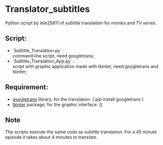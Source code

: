 # Translator_subtitles
Python script by lele25811 of subtitle translation for movies and TV series.

## Script:
  <ul>
    <li> `Subtitle_Translation.py` : <br>
            command line script, need googletrans;
    <li> `Subtitle_Translation_App.py` : <br>
            script with graphic application made with tkinter, need googletrans and tkinter;
  </ul>

## Requirement:
  <ul>
    <li><a href='https://pypi.org/project/googletrans'>googletrans</a> library, for the translation. (`pip install googletrans`)
    <li><a href='https://docs.python.org/3/library/tkinter.html'>tkinter</a> package, for the graphic interface. ()
  </ul>
          
## Note
  The scripts execute the same code as subtitle translation.
  For a 45 minute episode it takes about 4 minutes to translate.
